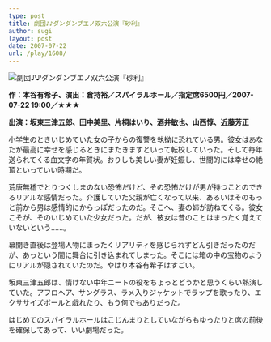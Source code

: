```yaml
---
type: post
title: 劇団♪♪ダンダンブエノ双六公演『砂利』
author: sugi
layout: post
date: 2007-07-22
url: /play/1608/
---
```

<img src="/images/play/20070722.jpg" alt="劇団♪♪ダンダンブエノ双六公演『砂利』" class="alignleft" />

**作：本谷有希子、演出：倉持裕／スパイラルホール／指定席6500円／2007-07-22 19:00／★★★**

**出演：坂東三津五郎、田中美里、片桐はいり、酒井敏也、山西惇、近藤芳正**

小学生のときいじめていた女の子からの復讐を執拗に恐れている男。彼女はあなたが最高に幸せを感じるときにまたきますといって転校していった。そして毎年送られてくる血文字の年賀状。おりしも美しい妻が妊娠し、世間的には幸せの絶頂といっていい時期だ。

荒唐無稽でとりつくしまのない恐怖だけど、その恐怖だけが男が持つことのできるリアルな感情だった。介護していた父親が亡くなって以来、あるいはそのもっと前から男は感情的にからっぽだったのだ。そこへ、妻の姉が訪ねてくる。彼女こそが、そのいじめていた少女だった。だが、彼女は昔のことはまったく覚えていないという......。

幕開き直後は登場人物にまったくリアリティを感じられずどん引きだったのだが、あっという間に舞台に引き込まれてしまった。そこには箱の中の宝物のようにリアルが隠されていたのだ。やはり本谷有希子はすごい。

坂東三津五郎は、情けない中年ニートの役をちょっとどうかと思うくらい熱演していた。アフロヘア、サングラス、ラメ入りジャケットでラップを歌ったり、エクササイズボールと戯れたり、もう何でもありだった。

はじめてのスパイラルホールはこじんまりとしていながらもゆったりと席の前後を確保してあって、いい劇場だった。
